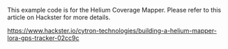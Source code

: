 This example code is for the Helium Coverage Mapper. Please refer to this article on Hackster for more details.

https://www.hackster.io/cytron-technologies/building-a-helium-mapper-lora-gps-tracker-02cc9c
